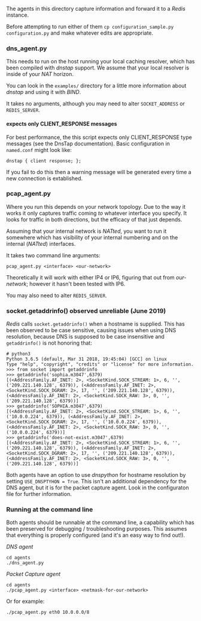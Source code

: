 The agents in this directory capture information and forward it to a _Redis_ instance.

Before attempting to run either of them `cp configuration_sample.py configuration.py` and make
whatever edits are appropriate.

### dns_agent.py

This needs to run on the host running your local caching resolver, which has been compiled with _dnstap_ support.
We assume that your local resolver is inside of your _NAT_ horizon.

You can look in the `examples/` directory for a little more information about _dnstap_ and using it with _BIND_.

It takes no arguments, although you may need to alter `SOCKET_ADDRESS` or `REDIS_SERVER`.

#### expects only CLIENT_RESPONSE messages

For best performance, the this script expects only CLIENT_RESPONSE type messages (see the DnsTap documentation).
Basic configuration in `named.conf` might look like:

```
dnstap { client response; };
```

If you fail to do this then a warning message will be generated every time a new connection is extablished.

### pcap_agent.py

Where you run this depends on your network topology. Due to the way it works it only captures traffic coming
_to_ whatever interface you specify. It looks for traffic in both directions, but the efficacy of that
just depends.

Assuming that your internal network is _NATted_, you want to run it somewhere which has visibility of your internal numbering
and on the internal (_NATted_) interfaces.

It takes two command line arguments:

```
pcap_agent.py <interface> <our-network>
```

Theoretically it will work with either IP4 or IP6, figuring that out from _our-network_; however it hasn't been
tested with IP6.

You may also need to alter `REDIS_SERVER`.

### socket.getaddrinfo() observed unreliable (June 2019)

_Redis_ calls `socket.getaddrinfo()` when a hostname is supplied. This has been observed to be case sensitive,
causing issues when using DNS resolution, because DNS is supposed to be case insensitive and `getaddrinfo()`
is not honoring that:

```
# python3
Python 3.6.5 (default, Mar 31 2018, 19:45:04) [GCC] on linux
Type "help", "copyright", "credits" or "license" for more information.
>>> from socket import getaddrinfo
>>> getaddrinfo('sophia.m3047',6379)
[(<AddressFamily.AF_INET: 2>, <SocketKind.SOCK_STREAM: 1>, 6, '', ('209.221.140.128', 6379)), (<AddressFamily.AF_INET: 2>, <SocketKind.SOCK_DGRAM: 2>, 17, '', ('209.221.140.128', 6379)), (<AddressFamily.AF_INET: 2>, <SocketKind.SOCK_RAW: 3>, 0, '', ('209.221.140.128', 6379))]
>>> getaddrinfo('SOPHIA.m3047',6379)
[(<AddressFamily.AF_INET: 2>, <SocketKind.SOCK_STREAM: 1>, 6, '', ('10.0.0.224', 6379)), (<AddressFamily.AF_INET: 2>, <SocketKind.SOCK_DGRAM: 2>, 17, '', ('10.0.0.224', 6379)), (<AddressFamily.AF_INET: 2>, <SocketKind.SOCK_RAW: 3>, 0, '', ('10.0.0.224', 6379))]
>>> getaddrinfo('does-not-exist.m3047',6379)
[(<AddressFamily.AF_INET: 2>, <SocketKind.SOCK_STREAM: 1>, 6, '', ('209.221.140.128', 6379)), (<AddressFamily.AF_INET: 2>, <SocketKind.SOCK_DGRAM: 2>, 17, '', ('209.221.140.128', 6379)), (<AddressFamily.AF_INET: 2>, <SocketKind.SOCK_RAW: 3>, 0, '', ('209.221.140.128', 6379))]
```

Both agents have an option to use _dnspython_ for hostname resolution by setting `USE_DNSPTYHON = True`. This
isn't an additional dependency for the DNS agent, but it is for the packet capture agent. Look in the
configuraton file for further information.

### Running at the command line

Both agents should be runnable at the command line, a capability which has been preserved for debugging / troubleshooting purposes. This assumes that everything is properly configured (and it's an easy way to find out!).

*DNS agent*

```
cd agents
./dns_agent.py
```

*Packet Capture agent*

```
cd agents
./pcap_agent.py <interface> <netmask-for-our-network>
```

Or for example:

```
./pcap_agent.py eth0 10.0.0.0/8
```
